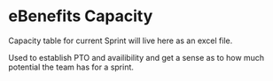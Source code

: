 # eBenefits Capacity

Capacity table for current Sprint will live here as an excel file.

Used to establish PTO and availibility and get a sense as to how much potential the team has for a sprint.
